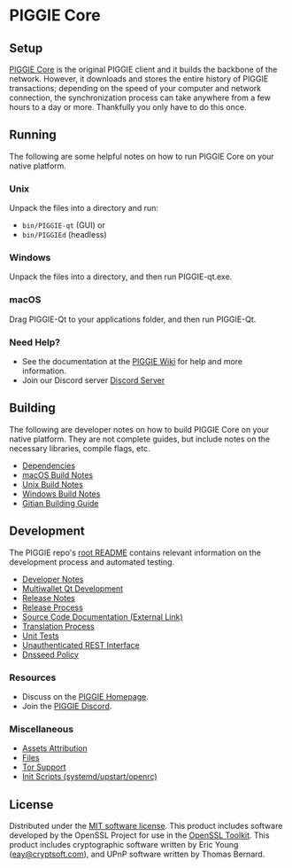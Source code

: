PIGGIE Core
=============

Setup
---------------------
[PIGGIE Core](https://masternodes.guru/piggie/) is the original PIGGIE client and it builds the backbone of the network. However, it downloads and stores the entire history of PIGGIE transactions; depending on the speed of your computer and network connection, the synchronization process can take anywhere from a few hours to a day or more. Thankfully you only have to do this once.

Running
---------------------
The following are some helpful notes on how to run PIGGIE Core on your native platform.

### Unix

Unpack the files into a directory and run:

- `bin/PIGGIE-qt` (GUI) or
- `bin/PIGGIEd` (headless)

### Windows

Unpack the files into a directory, and then run PIGGIE-qt.exe.

### macOS

Drag PIGGIE-Qt to your applications folder, and then run PIGGIE-Qt.

### Need Help?

* See the documentation at the [PIGGIE Wiki](https://github.com/masternodesguru/piggie/PIGGIE)
for help and more information.
* Join our Discord server [Discord Server](https://discord.gg/wy8E4T6rYE)

Building
---------------------
The following are developer notes on how to build PIGGIE Core on your native platform. They are not complete guides, but include notes on the necessary libraries, compile flags, etc.

- [Dependencies](dependencies.md)
- [macOS Build Notes](build-osx.md)
- [Unix Build Notes](build-unix.md)
- [Windows Build Notes](build-windows.md)
- [Gitian Building Guide](gitian-building.md)

Development
---------------------
The PIGGIE repo's [root README](/README.md) contains relevant information on the development process and automated testing.

- [Developer Notes](developer-notes.md)
- [Multiwallet Qt Development](multiwallet-qt.md)
- [Release Notes](release-notes.md)
- [Release Process](release-process.md)
- [Source Code Documentation (External Link)](https://github.com/masternodesguru/piggie/PIGGIE)
- [Translation Process](translation_process.md)
- [Unit Tests](unit-tests.md)
- [Unauthenticated REST Interface](REST-interface.md)
- [Dnsseed Policy](dnsseed-policy.md)

### Resources
* Discuss on the [PIGGIE Homepage](https://github.com/masternodesguru/piggie/PIGGIE).
* Join the [PIGGIE Discord](https://discord.gg/wy8E4T6rYE).

### Miscellaneous
- [Assets Attribution](assets-attribution.md)
- [Files](files.md)
- [Tor Support](tor.md)
- [Init Scripts (systemd/upstart/openrc)](init.md)

License
---------------------
Distributed under the [MIT software license](/COPYING).
This product includes software developed by the OpenSSL Project for use in the [OpenSSL Toolkit](https://www.openssl.org/). This product includes
cryptographic software written by Eric Young ([eay@cryptsoft.com](mailto:eay@cryptsoft.com)), and UPnP software written by Thomas Bernard.
